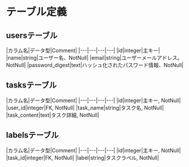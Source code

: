 # テーブル定義

## usersテーブル

|カラム名|データ型|Comment|
|---|---|---|---|
|id|integer|主キー|
|name|string|ユーザー名、NotNull|
|email|string|ユーザーメールアドレス。NotNull|
|password_digest|text|ハッシュ化されたパスワード情報、NotNull|

## tasksテーブル

|カラム名|データ型|Comment|
|---|---|---|---|
|id|integer|主キー, NotNull|
|user_id|integer|FK, NotNull|
|task_name|string|タスク名, NotNull|
|task_content|text|タスク詳細, NotNull|


## labelsテーブル

|カラム名|データ型|Comment|
|---|---|---|---|
|id|integer|主キー, NotNull|
|task_id|integer|FK, NotNull|
|label|string|タスクラベル, NotNull|
